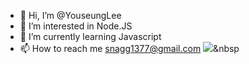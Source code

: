 - 👋 Hi, I’m @YouseungLee
- 👀 I’m interested in Node.JS
- 🌱 I’m currently learning Javascript
- 📫 How to reach me snagg1377@gmail.com
<img src="https://img.shields.io/badge/Python-3766AB?style=flat-square&logo=Python&logoColor=white"/></a>&nbsp 
